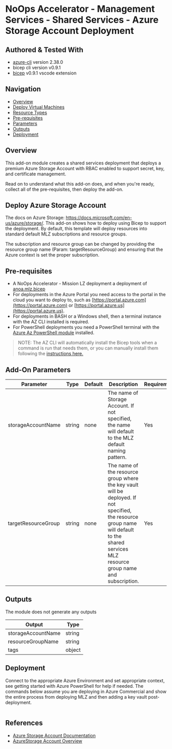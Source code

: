 # NoOps Accelerator - Management Services - Shared Services - Azure Storage Account Deployment

## Authored & Tested With

* [azure-cli](https://docs.microsoft.com/en-us/cli/azure/install-azure-cli) version 2.38.0
* bicep cli version v0.9.1
* [bicep](https://marketplace.visualstudio.com/items?itemName=ms-azuretools.vscode-bicep) v0.9.1 vscode extension

## Navigation

- [Overview](#overview)
- [Deploy Virtual Machines](#deploy-virtual-machines)
- [Resource Types](#Resource-Types)
- [Pre-requisites](#pre-requisites)
- [Parameters](#add-on-parameters)
- [Outputs](#Outputs)
- [Deployment](#deployment)

## Overview

This add-on module creates a shared services deployment that deploys a premium Azure Storage Account with RBAC enabled to support secret, key, and certificate management.

Read on to understand what this add-on does, and when you're ready, collect all of the pre-requisites, then deploy the add-on.

## Deploy Azure Storage Account

The docs on Azure Storage: <https://docs.microsoft.com/en-us/azure/storage/>. This add-on shows how to deploy using Bicep to support the deployment. By default, this template will deploy resources into standard default MLZ subscriptions and resource groups.

The subscription and resource group can be changed by providing the resource group name (Param: targetResourceGroup) and ensuring that the Azure context is set the proper subscription.

## Pre-requisites

* A NoOps Accelerator - Mission LZ deployment a deployment of [anoa.mlz.bicep]('../../../../../../mission-landing-zone/anoa.mlz.bicep')
* For deployments in the Azure Portal you need access to the portal in the cloud you want to deploy to, such as [https://portal.azure.com](https://portal.azure.com) or [https://portal.azure.us](https://portal.azure.us).
* For deployments in BASH or a Windows shell, then a terminal instance with the AZ CLI installed is required.
* For PowerShell deployments you need a PowerShell terminal with the [Azure Az PowerShell module](https://docs.microsoft.com/en-us/powershell/azure/what-is-azure-powershell) installed.

> NOTE: The AZ CLI will automatically install the Bicep tools when a command is run that needs them, or you can manually install them following the [instructions here.](https://docs.microsoft.com/en-us/azure/azure-resource-manager/bicep/install#azure-cli)

## Add-On Parameters

| Parameter | Type | Default | Description | Requirement | Example |
| --------- | ---- | ------- | ----------- | ----------- | ------- |
storageAccountName | string | none | The name of Storage Account.  If not specified, the name will default to the MLZ default naming pattern. | Yes |  |
targetResourceGroup | string | none | The name of the resource group where the key vault will be deployed.   If not specified, the resource group name will default to the shared services MLZ resource group name and subscription. | Yes |  |

## Outputs

The module does not generate any outputs

| Output | Type
| ------ | ----
storageAccountName | string |
resourceGroupName | string |
tags | object |

## Deployment

Connect to the appropriate Azure Environment and set appropriate context, see getting started with Azure PowerShell for help if needed. The commands below assume you are deploying in Azure Commercial and show the entire process from deploying MLZ and then adding a key vault post-deployment.

```Azure CLI

```

## References

* [Azure Storage Account Documentation](https://docs.microsoft.com/en-us/azure/storage/)
* [AzureStorage Account Overview](https://docs.microsoft.com/en-us/azure/storage/common/storage-account-overview)
